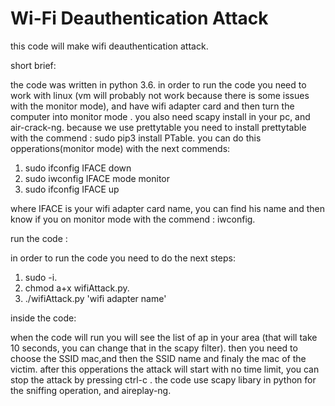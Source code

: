 # Wi-Fi Deauthentication Attack
this code will make wifi deauthentication attack.

short brief:

the code was written in python 3.6.
in order to run the code you need to work with linux (vm will probably not work because there is some issues with the monitor mode),
and have wifi adapter card
and then turn the computer into monitor mode .
you also need scapy install in your pc, and air-crack-ng.
because we use prettytable you need to install prettytable with the commend : sudo pip3 install PTable.
you can do this opperations(monitor mode) with the next commends:

1. sudo ifconfig IFACE down
2. sudo iwconfig IFACE mode monitor
3. sudo ifconfig IFACE up

where IFACE is your wifi adapter card name, you can find his name and then know
if you on monitor mode with the commend : iwconfig.

run the code :

in order to run the code you need to do the next steps:

1. sudo -i.
2. chmod a+x wifiAttack.py.
3. ./wifiAttack.py 'wifi adapter name'

inside the code:

when the code will run you will see the list of ap in your area (that will take 10 seconds, you can change that in the scapy filter).
then you need to choose the SSID mac,and then the SSID name and finaly the mac of the victim.
after this opperations the attack will start with no time limit, you can stop the attack by 
pressing ctrl-c .
the code use scapy libary in python for the sniffing operation, and aireplay-ng.




















